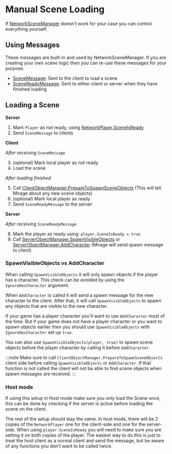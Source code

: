 # Manual Scene Loading

If [NetworkSceneManager](/docs/guides/scene-loading/network-scene-manager) doesn't work for your case you can control everything yourself.


## Using Messages

These messages are built-in and used by NetworkSceneManager. If you are creating your own scene logic then you can re-use these messages for your purpose.
- [SceneMessage](/docs/reference/Mirage/SceneMessage): Sent to the client to load a scene
- [SceneReadyMessage](/docs/reference/Mirage/SceneReadyMessage): Sent to either client or server when they have finished loading


## Loading a Scene

**Server**
1. Mark `Player` as not ready, using [NetworkPlayer.SceneIsReady](/docs/reference/Mirage/NetworkPlayer#sceneisready)
2. Send `SceneMessage` to clients

**Client** 

*After receiving `SceneMessage`*

3. (optional) Mark local player as not ready 
4. Load the scene

*After loading finished*

5. Call [ClientObjectManager.PrepareToSpawnSceneObjects](/docs/reference/Mirage/ClientObjectManager#preparetospawnsceneobjects) (This will tell Mirage about any new scene objects)
6. (optional) Mark local player as ready 
7. Send `SceneReadyMessage` to the server

**Server** 

*After receiving `SceneReadyMessage`*

8. Mark the player as ready using: `player.SceneIsReady = true`
9. Call [ServerObjectManager.SpawnVisibleObjects](/docs/reference/Mirage/ServerObjectManager#spawnvisibleobjectsinetworkplayer-boolean) or [ServerObjectManager.AddCharacter](/docs/reference/Mirage/ServerObjectManager#addcharacterinetworkplayer-networkidentity) (Mirage will send spawn message to client)

### SpawnVisibleObjects vs AddCharacter

When calling `SpawnVisibleObjects` it will only spawn objects if the player has a character. This check can be avoided by using the `IgnoreHasCharacter` argument.

When `AddCharacter` is called it will send a spawn message for the new character to the client. After that, it will call `SpawnVisibleObjects` to spawn any objects that are visible to the new character.

If your game has a player character you'll want to use `AddCharacter` most of the time. But if your game does not have a player character or you want to spawn objects earlier then you should use `SpawnVisibleObjects` with `IgnoreHasCharacter` set up `true`.

You can also use `SpawnVisibleObjects(player, true)` to spawn scene objects before the player character by calling it before `AddCharacter`.

:::note
Make sure to call `ClientObjectManager.PrepareToSpawnSceneObjects` client side before calling `SpawnVisibleObjects` or `AddCharacter`. If that function is not called the client will not be able to find scene objects when spawn messages are received.
:::

### Host mode

If using this setup in Host mode make sure you only load the Scene once, this can be done by checking if the server is active before loading the scene on the client.

The rest of the setup should stay the same. In host mode, there will be 2 copies of the `NetworkPlayer` one for the client-side and one for the server-side. When using `player.SceneIsReady` you will need to make sure you are setting it on both copies of the player. The easiest way to do this is just to treat the host client as a normal client and send the message, but be aware of any functions you don't want to be called twice.